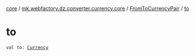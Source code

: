 [core](../../index.md) / [mk.webfactory.dz.converter.currency.core](../index.md) / [FromToCurrencyPair](index.md) / [to](./to.md)

# to

`val to: `[`Currency`](../-currency/index.md)